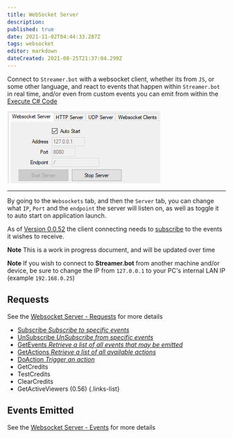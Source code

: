```yaml
---
title: WebSocket Server
description: 
published: true
date: 2021-11-02T04:44:33.287Z
tags: websocket
editor: markdown
dateCreated: 2021-08-25T21:37:04.299Z
---
```


Connect to `Streamer.bot` with a websocket client, whether its from `JS`, or some other language, and react to events that happen within `Streamer.bot` in real time, and/or even from custom events you can emit from within the [Execute C# Code](/Sub-Actions/Code/Execute-CSharp-Code)

![Websocket Server settings](/123519236-e8475600-d6a1-11eb-8b9c-ef7390e48968.png)

***
By going to the `Websockets` tab, and then the `Server` tab, you can change what `IP`, `Port` and the `endpoint` the server will listen on, as well as toggle it to auto start on application launch.

As of [Version 0.0.52](/Changelogs/Version-0052) the client connecting needs to [subscribe](/Servers-Clients/WebSocket-Server/Events) to the events it wishes to receive.

**Note** This is a work in progress document, and will be updated over time

**Note** If you wish to connect to **Streamer.bot** from another machine and/or device, be sure to change the IP from `127.0.0.1` to your PC's internal LAN IP (example `192.168.0.25`)

## Requests
See the [Websocket Server - Requests](/Servers-Clients/WebSocket-Server/Requests) for more details

* [Subscribe *Subscribe to specific events*](/Servers-Clients/WebSocket-Server/Requests#subscribe)
* [UnSubscribe *UnSubscribe from specific events*](/Servers-Clients/WebSocket-Server/Requests#unsubscribe)
* [GetEvents *Retrieve a list of all events that may be emitted*](/Servers-Clients/WebSocket-Server/Requests#getevents)
* [GetActions *Retrieve a list of all available actions*](/Servers-Clients/WebSocket-Server/Requests#getactions)
* [DoAction *Trigger an action*](/Servers-Clients/WebSocket-Server/Requests#doaction)
* GetCredits
* TestCredits
* ClearCredits
* GetActiveViewers (0.56)
{.links-list}

## Events Emitted
See the [Websocket Server - Events](/Servers-Clients/WebSocket-Server/Events) for more details

